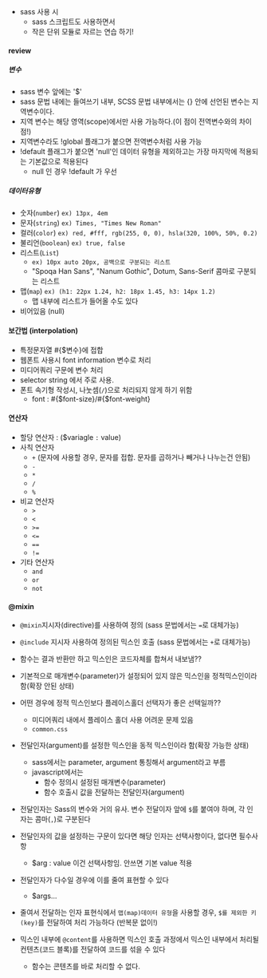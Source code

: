 - sass 사용 시
    + sass 스크립트도 사용하면서
    + 작은 단위 모듈로 자르는 연습 하기!
#### review
##### 변수
- sass 변수 앞에는 '$'
- sass 문법 내에는 들여쓰기 내부,
  SCSS 문법 내부에서는 {} 안에 선언된 변수는 지역변수이다.
- 지역 변수는 해당 영역(scope)에서만 사용 가능하다.(이 점이 전역변수와의 차이점!)
- 지역변수라도 !global 플래그가 붙으면 전역변수처럼 사용 가능
- !default 플래그가 붙으면 'null'인 데이터 유형을 제외하고는 가장 마지막에 적용되는 기본값으로 적용된다
    + null 인 경우 !default 가 우선


##### 데이터유형
- 숫자(`number`) `ex) 13px, 4em`
- 문자(`string`) `ex) Times, "Times New Roman"`
- 컬러(`color`) `ex) red, #fff, rgb(255, 0, 0), hsla(320, 100%, 50%, 0.2)`
- 불리언(`boolean`) `ex) true, false`
- 리스트(`List`) 
    + `ex) 10px auto 20px, 공백으로 구분되는 리스트`
    + "Spoqa Han Sans", "Nanum Gothic", Dotum, Sans-Serif 콤마로 구분되는 리스트
- 맵(`map`) `ex) (h1: 22px 1.24, h2: 18px 1.45, h3: 14px 1.2) `
    + 맵 내부에 리스트가 들어올 수도 있다
- 비어있음 (null)

#### 보간법 (interpolation)
- 특정문자열 #{$변수}에 접합
- 웹폰트 사용시 font information 변수로 처리
- 미디어쿼리 구문에 변수 처리
- selector string 에서 주로 사용. 
- 폰트 속기형 작성시, 나눗셈(`/`)으로 처리되지 않게 하기 위함
    + font : #{$font-size}/#{$font-weight}

#### 연산자
- 할당 연산자 : ($variagle `:` value)
- 사칙 연산자
    + `+`   (문자에 사용할 경우, 문자를 접합. 문자를 곱하거나 빼거나 나누는건 안됨)
    + `-`
    + `*`
    + `/`
    + `%`
- 비교 연산자
    + `>`
    + `<`
    + `>=`
    + `<=`
    + `==`
    + `!=`
- 기타 연산자
    + `and`
    + `or`
    + `not`

#### @mixin
- `@mixin`지시자(directive)를 사용하여 정의 (sass 문법에서는 `=`로 대체가능)
- `@include` 지시자 사용하여 정의된 믹스인 호출 (sass 문법에서는 `+`로 대체가능)
- 함수는 결과 반환만 하고 믹스인은 코드자체를 합쳐서 내보냄??
- 기본적으로 매개변수(parameter)가 설정되어 있지 않은 믹스인을 정적믹스인이라 함(확장 안된 상태)
- 어떤 경우에 정적 믹스인보다 플레이스홀더 선택자가 좋은 선택일까??
    + 미디어쿼리 내에서 플레이스 홀더 사용 어려운 문제 있음
    + `common.css`
- 전달인자(argument)를 설정한 믹스인을 동적 믹스인이라 함(확장 가능한 상태)
    + sass에서는 parameter, argument 통칭해서 argument라고 부름
    + javascript에서는 
        + 함수 정의시 설정된 매개변수(parameter)
        + 함수 호출시 값을 전달하는 전달인자(argument)
- 전달인자는 Sass의 변수와 거의 유사. 변수 전달이자 앞에 `$`를 붙여야 하며, 각 인자는 콤마(`,`)로 구분된다
- 전달인자의 값을 설정하는 구문이 있다면 해당 인자는 선택사항이다, 없다면 필수사항
    + $arg : value 이건 선택사항임. 안쓰면 기본 value 적용
- 전달인자가 다수일 경우에 이를 줄여 표현할 수 있다
    + $args...
- 줄여서 전달하는 인자 표현식에서 `맵(map)데이터 유형`을 사용할 경우, `$를 제외한 키(key)`를 전달하여 처리 가능하다 (반복문 없이!)

- 믹스인 내부에 `@content`를 사용하면 믹스인 호출 과정에서 믹스인 내부에서 처리될 컨텐츠(코드 블록)를 전달하여 코드를 섞을 수 있다
    + 함수는 콘텐츠를 바로 처리할 수 없다. 


